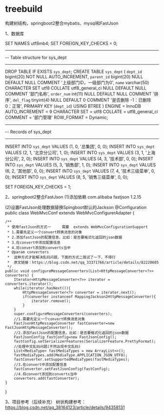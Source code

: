 # treebuild
构建树结构，springboot2整合mybatis、mysql和FastJson

1、数据库

SET NAMES utf8mb4;
SET FOREIGN_KEY_CHECKS = 0;

-- ----------------------------
-- Table structure for sys_dept
-- ----------------------------
DROP TABLE IF EXISTS `sys_dept`;
CREATE TABLE `sys_dept`  (
  `dept_id` bigint(20) NOT NULL AUTO_INCREMENT,
  `parent_id` bigint(20) NULL DEFAULT NULL COMMENT '上级部门ID，一级部门为0',
  `name` varchar(50) CHARACTER SET utf8 COLLATE utf8_general_ci NULL DEFAULT NULL COMMENT '部门名称',
  `order_num` int(11) NULL DEFAULT NULL COMMENT '排序',
  `del_flag` tinyint(4) NULL DEFAULT 0 COMMENT '是否删除  -1：已删除  0：正常',
  PRIMARY KEY (`dept_id`) USING BTREE
) ENGINE = InnoDB AUTO_INCREMENT = 9 CHARACTER SET = utf8 COLLATE = utf8_general_ci COMMENT = '部门管理' ROW_FORMAT = Dynamic;

-- ----------------------------
-- Records of sys_dept
-- ----------------------------
INSERT INTO `sys_dept` VALUES (1, 0, '总集团', 0, 0);
INSERT INTO `sys_dept` VALUES (2, 1, '北京分公司', 1, 0);
INSERT INTO `sys_dept` VALUES (3, 1, '上海分公司', 2, 0);
INSERT INTO `sys_dept` VALUES (4, 3, '技术部', 0, 0);
INSERT INTO `sys_dept` VALUES (5, 3, '销售部', 1, 0);
INSERT INTO `sys_dept` VALUES (6, 2, '其他部', 0, 0);
INSERT INTO `sys_dept` VALUES (7, 4, '技术三级菜单', 0, 0);
INSERT INTO `sys_dept` VALUES (8, 5, '销售三级菜单', 0, 0);

SET FOREIGN_KEY_CHECKS = 1;

2、springboot2整合FastJson
(1)添加依赖
	<dependency>
		<groupId>com.alibaba</groupId>
		<artifactId>fastjson</artifactId>
		<version>1.2.15</version>
	</dependency>
	
(2)设置FastJson处理数据替换Spingboot默认的Jackson
@Configuration
public class WebMvcConf extends WebMvcConfigurerAdapter {

    /**
     * 使用fastJson的方式一     需要  extends WebMvcConfigurationSupport
     * 1.需要先定义一个convert转换消息的对象
     * 2.添加fastJson的配置信息，比如：是否要格式化返回的json数据
     * 3.在convert中添加配置信息
     * 4.将convert添加到converts当中
     * @param converters
     *  这种方式才能解决乱码问题，下面的方式二我试了一下，不得行
     *  原文链接：https://blog.csdn.net/qq_33371766/article/details/82220605
     */
    public void configureMessageConverters(List<HttpMessageConverter<?>> converters) {
        Iterator<HttpMessageConverter<?>> iterator = converters.iterator();
        while(iterator.hasNext()){
            HttpMessageConverter<?> converter = iterator.next();
            if(converter instanceof MappingJackson2HttpMessageConverter){
                iterator.remove();
            }
        }
        super.configureMessageConverters(converters);
        //1.需要先定义一个convert转换消息对象
        FastJsonHttpMessageConverter fastConverter=new FastJsonHttpMessageConverter();
        //2.添加fastJson的配置信息，比如：是否要格式化返回的json数据
        FastJsonConfig fastConfig=new FastJsonConfig();
        fastConfig.setSerializerFeatures(SerializerFeature.PrettyFormat);
        //处理中文乱码问题(不然出现中文乱码)
        List<MediaType> fastMediaTypes = new ArrayList<>();
        fastMediaTypes.add(MediaType.APPLICATION_JSON_UTF8);
        fastConverter.setSupportedMediaTypes(fastMediaTypes);
        //3.在convert中添加配置信息
        fastConverter.setFastJsonConfig(fastConfig);
        //4.将convert添加到converts当中
        converters.add(fastConverter);
    }
 }

 
 3、项目参考（后续补充）
树状构建参考： https://blog.csdn.net/qq_38164123/article/details/94358131

 
